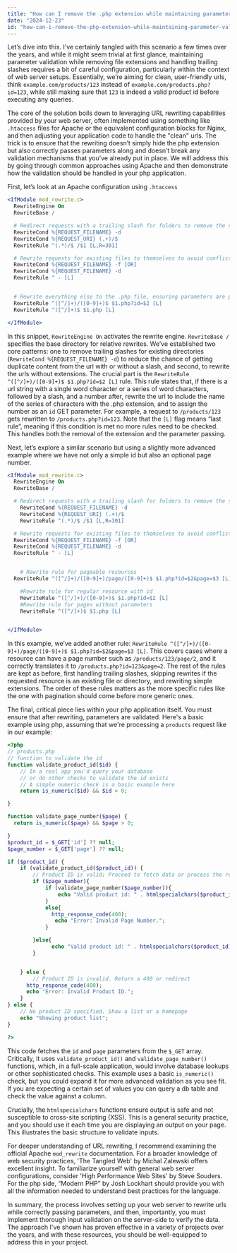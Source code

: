 ```yaml
---
title: "How can I remove the .php extension while maintaining parameter validation after a trailing slash?"
date: "2024-12-23"
id: "how-can-i-remove-the-php-extension-while-maintaining-parameter-validation-after-a-trailing-slash"
---
```


Let’s dive into this. I’ve certainly tangled with this scenario a few times over the years, and while it might seem trivial at first glance, maintaining parameter validation while removing file extensions and handling trailing slashes requires a bit of careful configuration, particularly within the context of web server setups. Essentially, we’re aiming for clean, user-friendly urls, think `example.com/products/123` instead of `example.com/products.php?id=123`, while still making sure that `123` is indeed a valid product id before executing any queries.

The core of the solution boils down to leveraging URL rewriting capabilities provided by your web server, often implemented using something like `.htaccess` files for Apache or the equivalent configuration blocks for Nginx, and then adjusting your application code to handle the "clean" urls. The trick is to ensure that the rewriting doesn’t simply hide the php extension but also correctly passes parameters along and doesn’t break any validation mechanisms that you’ve already put in place. We will address this by going through common approaches using Apache and then demonstrate how the validation should be handled in your php application.

First, let’s look at an Apache configuration using `.htaccess`

```apache
<IfModule mod_rewrite.c>
  RewriteEngine On
  RewriteBase /

  # Redirect requests with a trailing slash for folders to remove the slash
  RewriteCond %{REQUEST_FILENAME} -d
  RewriteCond %{REQUEST_URI} (.+)/$
  RewriteRule ^(.*)/$ /$1 [L,R=301]

  # Rewrite requests for existing files to themselves to avoid conflicts
  RewriteCond %{REQUEST_FILENAME} -f [OR]
  RewriteCond %{REQUEST_FILENAME} -d
  RewriteRule ^ - [L]


  # Rewrite everything else to the .php file, ensuring parameters are passed
  RewriteRule ^([^/]+)/([0-9]+)$ $1.php?id=$2 [L]
  RewriteRule ^([^/]+)$ $1.php [L]

</IfModule>
```

In this snippet, `RewriteEngine On` activates the rewrite engine. `RewriteBase /` specifies the base directory for relative rewrites. We’ve established two core patterns: one to remove trailing slashes for existing directories (`RewriteCond %{REQUEST_FILENAME} -d`) to reduce the chance of getting duplicate content from the url with or without a slash, and second, to rewrite the urls without extensions. The crucial part is the `RewriteRule ^([^/]+)/([0-9]+)$ $1.php?id=$2 [L]` rule. This rule states that, if there is a url string with a single word character or a series of word characters, followed by a slash, and a number after, rewrite the url to include the name of the series of characters with the .php extension, and to assign the number as an `id` GET parameter. For example, a request to `/products/123` gets rewritten to `/products.php?id=123`. Note that the `[L]` flag means “last rule”, meaning if this condition is met no more rules need to be checked. This handles both the removal of the extension and the parameter passing.

Next, let’s explore a similar scenario but using a slightly more advanced example where we have not only a simple id but also an optional page number.

```apache
<IfModule mod_rewrite.c>
  RewriteEngine On
  RewriteBase /

  # Redirect requests with a trailing slash for folders to remove the slash
    RewriteCond %{REQUEST_FILENAME} -d
    RewriteCond %{REQUEST_URI} (.+)/$
    RewriteRule ^(.*)/$ /$1 [L,R=301]

  # Rewrite requests for existing files to themselves to avoid conflicts
  RewriteCond %{REQUEST_FILENAME} -f [OR]
  RewriteCond %{REQUEST_FILENAME} -d
  RewriteRule ^ - [L]


    # Rewrite rule for pageable resources
  RewriteRule ^([^/]+)/([0-9]+)/page/([0-9]+)$ $1.php?id=$2&page=$3 [L]

    #Rewrite rule for regular resource with id
    RewriteRule ^([^/]+)/([0-9]+)$ $1.php?id=$2 [L]
    #Rewrite rule for pages without parameters
    RewriteRule ^([^/]+)$ $1.php [L]


</IfModule>
```

In this example, we’ve added another rule: `RewriteRule ^([^/]+)/([0-9]+)/page/([0-9]+)$ $1.php?id=$2&page=$3 [L]`. This covers cases where a resource can have a page number such as `/products/123/page/2`, and it correctly translates it to `/products.php?id=123&page=2`. The rest of the rules are kept as before, first handling trailing slashes, skipping rewrites if the requested resource is an existing file or directory, and rewriting simple extensions. The order of these rules matters as the more specific rules like the one with pagination should come before more generic ones.

The final, critical piece lies within your php application itself. You must ensure that after rewriting, parameters are validated. Here's a basic example using php, assuming that we're processing a `products` request like in our example:

```php
<?php
// products.php
// function to validate the id
function validate_product_id($id) {
    // In a real app you'd query your database
    // or do other checks to validate the id exists
    // A simple numeric check is a basic example here
    return is_numeric($id) && $id > 0;

}

function validate_page_number($page) {
  return is_numeric($page) && $page > 0;

}
$product_id = $_GET['id'] ?? null;
$page_number = $_GET['page'] ?? null;

if ($product_id) {
    if (validate_product_id($product_id)) {
        // Product ID is valid; Proceed to fetch data or process the request
        if ($page_number){
            if (validate_page_number($page_number)){
                echo "Valid product id: " . htmlspecialchars($product_id) . ", on page number ". htmlspecialchars($page_number);
            }
            else{
              http_response_code(400);
               echo "Error: Invalid Page Number.";
            }

        }else{
              echo "Valid product id: " . htmlspecialchars($product_id);
        }


    } else {
        // Product ID is invalid. Return a 400 or redirect
      http_response_code(400);
      echo "Error: Invalid Product ID.";
    }
} else {
    // No product ID specified. Show a list or a homepage
    echo "Showing product list";
}

?>
```

This code fetches the `id` and `page` parameters from the `$_GET` array. Critically, it uses `validate_product_id()` and `validate_page_number()` functions, which, in a full-scale application, would involve database lookups or other sophisticated checks. This example uses a basic `is_numeric()` check, but you could expand it for more advanced validation as you see fit. If you are expecting a certain set of values you can query a db table and check the value against a column.

Crucially, the `htmlspecialchars` functions ensure output is safe and not susceptible to cross-site scripting (XSS). This is a general security practice, and you should use it each time you are displaying an output on your page. This illustrates the basic structure to validate inputs.

For deeper understanding of URL rewriting, I recommend examining the official Apache `mod_rewrite` documentation. For a broader knowledge of web security practices, 'The Tangled Web' by Michal Zalewski offers excellent insight. To familiarize yourself with general web server configurations, consider 'High Performance Web Sites' by Steve Souders. For the php side, “Modern PHP” by Josh Lockhart should provide you with all the information needed to understand best practices for the language.

In summary, the process involves setting up your web server to rewrite urls while correctly passing parameters, and then, importantly, you must implement thorough input validation on the server-side to verify the data. The approach I've shown has proven effective in a variety of projects over the years, and with these resources, you should be well-equipped to address this in your project.
